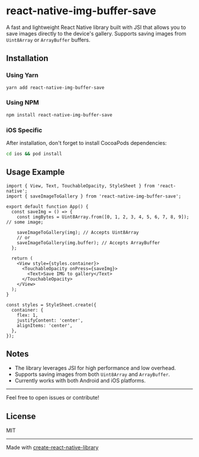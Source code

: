 # react-native-img-buffer-save

A fast and lightweight React Native library built with JSI that allows you to save images directly to the device's gallery. Supports saving images from `Uint8Array` or `ArrayBuffer` buffers.

## Installation

### Using Yarn

```bash
yarn add react-native-img-buffer-save
```

### Using NPM

```bash
npm install react-native-img-buffer-save
```

### iOS Specific

After installation, don't forget to install CocoaPods dependencies:

```bash
cd ios && pod install
```

## Usage Example

```tsx
import { View, Text, TouchableOpacity, StyleSheet } from 'react-native';
import { saveImageToGallery } from 'react-native-img-buffer-save';

export default function App() {
  const saveImg = () => {
    const imgBytes = Uint8Array.from([0, 1, 2, 3, 4, 5, 6, 7, 8, 9]); // some image;

    saveImageToGallery(img); // Accepts Uint8Array
    // or
    saveImageToGallery(img.buffer); // Accepts ArrayBuffer
  };

  return (
    <View style={styles.container}>
      <TouchableOpacity onPress={saveImg}>
        <Text>Save IMG to gallery</Text>
      </TouchableOpacity>
    </View>
  );
}

const styles = StyleSheet.create({
  container: {
    flex: 1,
    justifyContent: 'center',
    alignItems: 'center',
  },
});
```

## Notes
- The library leverages JSI for high performance and low overhead.
- Supports saving images from both `Uint8Array` and `ArrayBuffer`.
- Currently works with both Android and iOS platforms.

---

Feel free to open issues or contribute!


## License

MIT

---

Made with [create-react-native-library](https://github.com/callstack/react-native-builder-bob)
